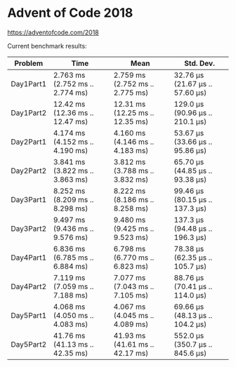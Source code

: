 Advent of Code 2018
===================

https://adventofcode.com/2018

Current benchmark results:

|Problem|Time|Mean|Std. Dev.|
|-|-|-|-|
|Day1Part1|2.763 ms   (2.752 ms .. 2.774 ms)|2.759 ms   (2.752 ms .. 2.775 ms)|32.76 μs   (21.67 μs .. 57.60 μs)|
|Day1Part2|12.42 ms   (12.36 ms .. 12.47 ms)|12.31 ms   (12.25 ms .. 12.35 ms)|129.0 μs   (90.96 μs .. 210.1 μs)|
|Day2Part1|4.174 ms   (4.152 ms .. 4.190 ms)|4.160 ms   (4.146 ms .. 4.183 ms)|53.67 μs   (33.66 μs .. 95.86 μs)|
|Day2Part2|3.841 ms   (3.822 ms .. 3.863 ms)|3.812 ms   (3.788 ms .. 3.832 ms)|65.70 μs   (44.85 μs .. 93.38 μs)|
|Day3Part1|8.252 ms   (8.209 ms .. 8.298 ms)|8.222 ms   (8.186 ms .. 8.258 ms)|99.46 μs   (80.15 μs .. 137.3 μs)|
|Day3Part2|9.497 ms   (9.436 ms .. 9.576 ms)|9.480 ms   (9.425 ms .. 9.523 ms)|137.3 μs   (94.48 μs .. 196.3 μs)|
|Day4Part1|6.836 ms   (6.785 ms .. 6.884 ms)|6.798 ms   (6.770 ms .. 6.823 ms)|78.38 μs   (62.35 μs .. 105.7 μs)|
|Day4Part2|7.119 ms   (7.059 ms .. 7.188 ms)|7.077 ms   (7.043 ms .. 7.105 ms)|88.76 μs   (70.41 μs .. 114.0 μs)|
|Day5Part1|4.068 ms   (4.050 ms .. 4.083 ms)|4.067 ms   (4.045 ms .. 4.089 ms)|69.66 μs   (48.13 μs .. 104.2 μs)|
|Day5Part2|41.76 ms   (41.13 ms .. 42.35 ms)|41.93 ms   (41.61 ms .. 42.17 ms)|552.0 μs   (350.7 μs .. 845.6 μs)|
